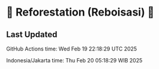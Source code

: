 
# 🌳 Reforestation (Reboisasi) 🌲

## Last Updated

GitHub Actions time: Wed Feb 19 22:18:29 UTC 2025

Indonesia/Jakarta time: Thu Feb 20 05:18:29 WIB 2025
